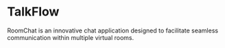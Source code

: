 # TalkFlow
RoomChat is an innovative chat application designed to facilitate seamless communication within multiple virtual rooms.
